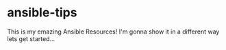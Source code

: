 # ansible-tips
This is my emazing Ansible Resources!
I'm gonna show it in a different way
lets get started...
